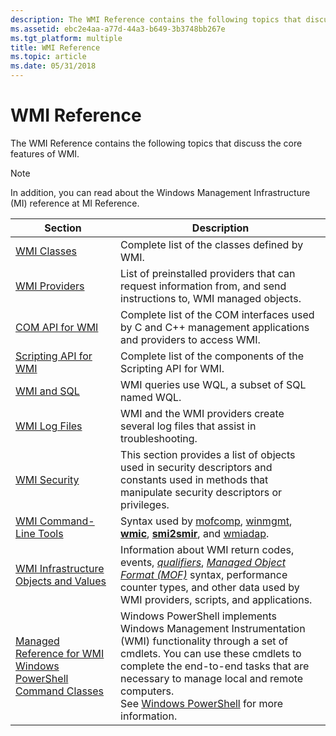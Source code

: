 ```yaml
---
description: The WMI Reference contains the following topics that discuss the core features of WMI.
ms.assetid: ebc2e4aa-a77d-44a3-b649-3b3748bb267e
ms.tgt_platform: multiple
title: WMI Reference
ms.topic: article
ms.date: 05/31/2018
---
```


# WMI Reference

The WMI Reference contains the following topics that discuss the core features of WMI.

> [!Note]  
> In addition, you can read about the Windows Management Infrastructure (MI) reference at MI Reference.

 



| Section                                                                                                                  | Description                                                                                                                                                                                                                                                                                                                                              |
|--------------------------------------------------------------------------------------------------------------------------|----------------------------------------------------------------------------------------------------------------------------------------------------------------------------------------------------------------------------------------------------------------------------------------------------------------------------------------------------------|
| [WMI Classes](wmi-classes.md)                                                                                           | Complete list of the classes defined by WMI.                                                                                                                                                                                                                                                                                                             |
| [WMI Providers](wmi-providers.md)                                                                                       | List of preinstalled providers that can request information from, and send instructions to, WMI managed objects.                                                                                                                                                                                                                                         |
| [COM API for WMI](com-api-for-wmi.md)                                                                                   | Complete list of the COM interfaces used by C and C++ management applications and providers to access WMI.                                                                                                                                                                                                                                               |
| [Scripting API for WMI](scripting-api-for-wmi.md)                                                                       | Complete list of the components of the Scripting API for WMI.                                                                                                                                                                                                                                                                                            |
| [WMI and SQL](wmi-and-sql.md)                                                                                           | WMI queries use WQL, a subset of SQL named WQL.                                                                                                                                                                                                                                                                                                          |
| [WMI Log Files](wmi-log-files.md)                                                                                       | WMI and the WMI providers create several log files that assist in troubleshooting.                                                                                                                                                                                                                                                                       |
| [WMI Security](wmi-security.md)                                                                                         | This section provides a list of objects used in security descriptors and constants used in methods that manipulate security descriptors or privileges.                                                                                                                                                                                                   |
| [WMI Command-Line Tools](wmi-command-line-tools.md)                                                                     | Syntax used by [mofcomp](mofcomp.md), [winmgmt](winmgmt.md), [**wmic**](wmic.md), [**smi2smir**](smi2smir.md), and [wmiadap](wmiadap.md).                                                                                                                                                                                                           |
| [WMI Infrastructure Objects and Values](wmi-infrastructure-objects-and-values.md)                                       | Information about WMI return codes, events, [*qualifiers*](gloss-q.md), [*Managed Object Format (MOF)*](gloss-m.md) syntax, performance counter types, and other data used by WMI providers, scripts, and applications.                                                                            |
| [Managed Reference for WMI Windows PowerShell Command Classes](managed-reference-for-wmi-powershell-command-classes.md) | Windows PowerShell implements Windows Management Instrumentation (WMI) functionality through a set of cmdlets. You can use these cmdlets to complete the end-to-end tasks that are necessary to manage local and remote computers.<br/> See [Windows PowerShell](https://msdn.microsoft.com/library/dd835506(v=vs.85).aspx) for more information.<br/> |



 

 

 




